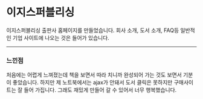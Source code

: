 # 이지스퍼블리싱
<p>이지스퍼블리싱 출판사 홈페이지를 만들었습니다. 회사 소개, 도서 소개, FAQ등 일반적인 기업 사이트에 나오는
것은 들어가 있습니다. </p>
<hr>
<h3>느낀점</h3>
<p>처음에는 어렵게 느껴졌는데 책을 보면서 따라 치니까 완성되어 가는 것도 보면서 기분이 좋았습니다.
하지만 제 노트북에서는 ajax가 안돼서 도서 클릭은 못하지만 구매사이트는 잘 들어 가집니다.
그래도 재밌게 만들어 갈 수 있어서 너무 행복했습니다.</p>
